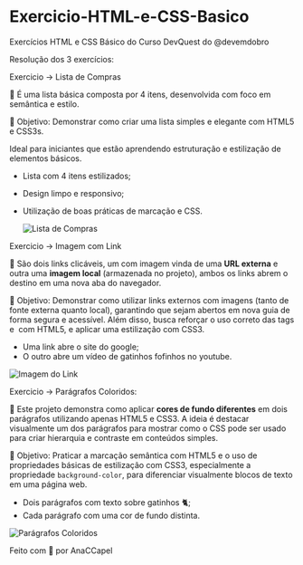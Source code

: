 # Exercicio-HTML-e-CSS-Basico

Exercícios HTML e CSS Básico do Curso DevQuest do @devemdobro

Resolução dos 3 exercícios:

Exercicio -> Lista de Compras

📓 É uma lista básica composta por 4 itens, desenvolvida com foco em semântica e estilo.

🎯 Objetivo: Demonstrar como criar uma lista simples e elegante com HTML5 e CSS3s.

Ideal para iniciantes que estão aprendendo estruturação e estilização de elementos básicos.

- Lista com 4 itens estilizados;
- Design limpo e responsivo;
- Utilização de boas práticas de marcação e CSS.

  ![Lista de Compras](https://github.com/user-attachments/assets/622b2498-230a-4554-8c79-72b922bdec02)

Exercicio -> Imagem com Link

🔗 São dois links clicáveis, um com imagem vinda de uma **URL externa** e outra uma **imagem local** (armazenada no projeto), ambos os links abrem o destino em uma nova aba do navegador.

🎯 Objetivo: Demonstrar como utilizar links externos com imagens (tanto de fonte externa quanto local), garantindo que sejam abertos em nova guia de forma segura e acessível.
Além disso, busca reforçar o uso correto das tags <a> e <img> com HTML5, e aplicar uma estilização com CSS3.

- Uma link abre o site do google;
- O outro abre um vídeo de gatinhos fofinhos no youtube.

![Imagem do Link](https://github.com/user-attachments/assets/4a79966d-6ff0-4d26-adf8-c3b31ce0d10e)

Exercicio -> Parágrafos Coloridos:

📔 Este projeto demonstra como aplicar **cores de fundo diferentes** em dois parágrafos utilizando apenas HTML5 e CSS3. A ideia é destacar visualmente um dos parágrafos para mostrar como o CSS pode ser usado para criar hierarquia e contraste em conteúdos simples.

🎯 Objetivo: Praticar a marcação semântica com HTML5 e o uso de propriedades básicas de estilização com CSS3, especialmente a propriedade `background-color`, para diferenciar visualmente blocos de texto em uma página web.

- Dois parágrafos com texto sobre gatinhos 🐈;
- Cada parágrafo com uma cor de fundo distinta.

![Parágrafos Coloridos](https://github.com/user-attachments/assets/28c4207b-853f-49f9-884f-8453b5326973)
  
Feito com 💜 por AnaCCapel
